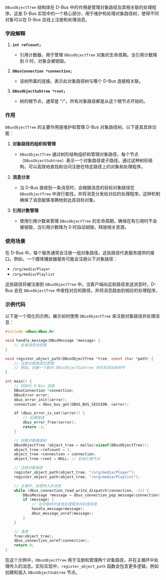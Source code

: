 `DBusObjectTree` 结构体在 D-Bus 中的作用是管理对象路径及其相关联的处理程序。这是 D-Bus 实现中的一个核心部分，用于维护和处理对象路径树，使得不同对象可以在 D-Bus 总线上注册和处理消息。

### 字段解释

1. **`int refcount;`**
    - 引用计数器，用于管理 `DBusObjectTree` 对象的生命周期。当引用计数降到 0 时，对象会被销毁。

2. **`DBusConnection *connection;`**
    - 该树所属的连接。表示此对象路径树与哪个 D-Bus 连接相关联。

3. **`DBusObjectSubtree *root;`**
    - 树的根节点，通常是 "/"。所有对象路径都是从这个根节点开始的。

### 作用

`DBusObjectTree` 的主要作用是维护和管理 D-Bus 对象路径树。以下是其具体功能：

1. **对象路径的组织和管理**
    - `DBusObjectTree` 通过树形结构组织和管理对象路径，每个节点（`DBusObjectSubtree`）表示一个对象路径或子路径。通过这种树形结构，可以高效地查找和访问注册在特定路径上的对象和处理程序。

2. **消息分发**
    - 当 D-Bus 接收到一条消息时，会根据消息的目标对象路径在 `DBusObjectTree` 中进行查找，并将消息分发给对应的处理程序。这种机制确保了消息能够准确地到达其目标对象。

3. **引用计数管理**
    - 使用引用计数来管理 `DBusObjectTree` 的生命周期，确保在有引用时不会被销毁，当引用计数降为 0 时自动销毁，释放相关资源。

### 使用场景

在 D-Bus 中，每个服务通常会注册一组对象路径，这些路径代表服务提供的接口。例如，一个媒体播放器服务可能会注册以下对象路径：
- `/org/media/Player`
- `/org/media/Playlist`

这些路径将被注册到 `DBusObjectTree` 中。当客户端向这些路径发送消息时，D-Bus 会在 `DBusObjectTree` 中查找对应的路径，并将消息路由到相应的处理程序。

### 示例代码

以下是一个简化的示例，展示如何使用 `DBusObjectTree` 来注册对象路径并处理消息：

```c
#include <dbus/dbus.h>

void handle_message(DBusMessage *message) {
    // 处理消息的逻辑
}

void register_object_path(DBusObjectTree *tree, const char *path) {
    // 注册对象路径的逻辑
    // 例如，创建一个新的 DBusObjectSubtree 并将其添加到树中
}

int main() {
    // 初始化 D-Bus 连接
    DBusConnection *connection;
    DBusError error;
    dbus_error_init(&error);
    connection = dbus_bus_get(DBUS_BUS_SESSION, &error);

    if (dbus_error_is_set(&error)) {
        // 处理错误
        dbus_error_free(&error);
        return -1;
    }

    // 创建对象路径树
    DBusObjectTree *object_tree = malloc(sizeof(DBusObjectTree));
    object_tree->refcount = 1;
    object_tree->connection = connection;
    object_tree->root = NULL; // 初始化根节点

    // 注册对象路径
    register_object_path(object_tree, "/org/media/Player");
    register_object_path(object_tree, "/org/media/Playlist");

    // 主循环，处理传入的消息
    while (dbus_connection_read_write_dispatch(connection, -1)) {
        DBusMessage *message = dbus_connection_pop_message(connection);
        if (message) {
            // 在对象树中查找处理程序并处理消息
            handle_message(message);
            dbus_message_unref(message);
        }
    }

    // 清理
    free(object_tree);
    dbus_connection_unref(connection);
    return 0;
}
```

在这个示例中，`DBusObjectTree` 用于注册和管理两个对象路径，并在主循环中处理传入的消息。实际实现中，`register_object_path` 函数会包含更多逻辑，例如创建和插入 `DBusObjectSubtree` 节点。